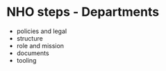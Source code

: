 # NHO steps - Departments

* policies and legal
* structure
* role and mission
* documents
* tooling